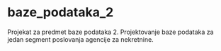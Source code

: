 # baze_podataka_2
Projekat za predmet baze podataka 2. Projektovanje baze podataka za jedan segment poslovanja agencije za nekretnine.
